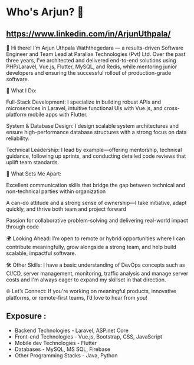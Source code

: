 # Who's Arjun? 🤔
## https://www.linkedin.com/in/ArjunUthpala/

👋 Hi there! I’m Arjun Uthpala Waththegedara — a results-driven Software Engineer and Team Lead at Parallax Technologies (Pvt) Ltd. Over the past three years, I’ve architected and delivered end-to-end solutions using PHP/Laravel, Vue.js, Flutter, MySQL, and Redis, while mentoring junior developers and ensuring the successful rollout of production-grade software.

🔧 What I Do:

Full-Stack Development: I specialize in building robust APIs and microservices in Laravel, intuitive functional UIs with Vue.js, and cross-platform mobile apps with Flutter.

System & Database Design: I design scalable system architectures and ensure high-performance database structures with a strong focus on data reliability.

Technical Leadership: I lead by example—offering mentorship, technical guidance, following up sprints, and conducting detailed code reviews that uplift team standards.

💬 What Sets Me Apart:

Excellent communication skills that bridge the gap between technical and non-technical parties within organization

A can-do attitude and a strong sense of ownership—I take initiative, adapt quickly, and thrive both team and project forward

Passion for collaborative problem-solving and delivering real-world impact through code

🌍 Looking Ahead:
I’m open to remote or hybrid opportunities where I can contribute meaningfully, grow alongside a strong team, and help build scalable, impactful software.

🛠 Other Skills:
I have a basic understanding of DevOps concepts such as CI/CD, server management, monitoring, traffic analysis and manage server costs and I'm always eager to expand my skillset in that direction.

🌐 Let’s Connect:
If you're working on meaningful products, innovative platforms, or remote-first teams, I’d love to hear from you!
## Exposure : 
* Backend Technologies - Laravel, ASP.net Core
* Front-end Technologies - Vue.js, Bootstrap, CSS, JavaScript
* Mobile dev Technologies - Flutter
* Databases - MySQL, MS SQL, Firebase
* Other Programming Stacks - Java, Python


<!--
**ArjunUthpala/ArjunUthpala** is a ✨ _special_ ✨ repository because its `README.md` (this file) appears on your GitHub profile.

Here are some ideas to get you started:

- 🔭 I’m currently working on ...
- 🌱 I’m currently learning ...
- 👯 I’m looking to collaborate on ...
- 🤔 I’m looking for help with ...
- 💬 Ask me about ...
- 📫 How to reach me: ...
- 😄 Pronouns: ...
- ⚡ Fun fact: ...
-->
